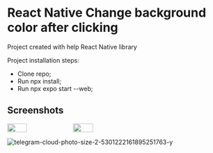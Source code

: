 # React Native Change background color after clicking
Project created with help React Native library

Project installation steps: 
- Clone repo;
- Run npx install;
- Run npx expo start --web;

## Screenshots

<div style="display: flex; flex-direction: 'row';">
  <img src="https://github.com/user-attachments/assets/2421b3e4-5383-49e0-ad59-0665dfb75ac8" width=30%>
  <img src="https://github.com/user-attachments/assets/d0c196af-f28a-4ca5-b626-4d8a31ead3eb" width=30%>
</div>


![telegram-cloud-photo-size-2-5301222161895251763-y](https://github.com/user-attachments/assets/d0c196af-f28a-4ca5-b626-4d8a31ead3eb)
